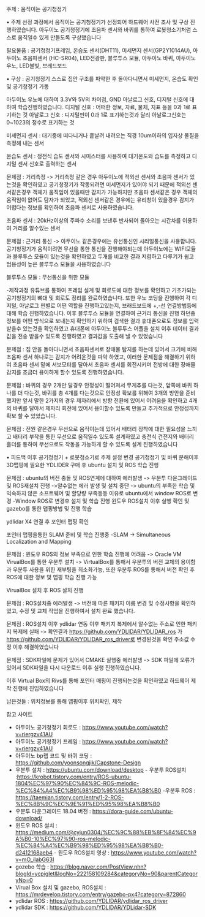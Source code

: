 주제 : 움직이는 공기청정기

•	주제 선정 과정에서 움직이는 공기청정기가 선정되어 하드웨어 사전 조사 및 구상 진행하였습니다.
아두이노 공기청정기에 초음파 센서와 바퀴를 통하여 로봇청소기처럼 스스로 움직일수 있게 만들도록 구상했습니다

필요물품 : 공기청정기프레임, 온습도 센서(DHT11), 미세먼지 센서(GP2Y1014AU), 아두이노 초음파센서 (HC-SR04), LED전광판, 블루투스 모듈, 아두이노 바퀴, 아두이노 우노, LED불빛, 브레드보드

•	구상 : 공기청정기 스스로 집안 구조를 파악한 후 돌아다니면서 미세먼지, 온습도 확인 및 공기청정기 가동

아두이노 우노에 대하여 3.3V와 5V의 차이점, GND 아날로그 신호, 디지털 신호에 대하여 학습진행하였습니다. 디지털 신호 : 어떠한 정보, 자료, 물체, 지표 등을 0과 1로 표기하는 것 아날로그 신호 : 디지털핀이 0과 1로 표기하는것과 달리 아날로그신호는 0~1023의 정수로 표기하는 것

미세먼지 센서 : 대기중에 떠다니거나 흩날려 내려오는 직경 10um이하의 입자상 물질을 측정해 내는 센서

온습도 센서 : 정전식 습도 센서와 시미스터를 사용하여 대기온도와 습도를 측정하고 디지털 센서 신호로 출력하는 센서
 
문제점 : 거리측정 -> 거리측정 같은 경우 아두이노에 적외선 센서와 초음파 센서가 있는것을 확인하였고 공기청정기가 작동되려면 미세먼지가 있어야 되기 때문에 적외선 센서같은경우 객체가 움직임이 있을때만 감지가 가능하지만 초음파 센서같은 경우 객체의 움직임이 없어도 탐자가 되었고, 적외선 센서같은 경우에는 유리창이 있을경우 감지가 어렵다는 정보를 확인하여 초음파 센서로 사용하였습니다.

초음파 센서 : 20kHz이상의 주파수 소리를 보낸후 반사되어 돌아오는 시간차를 이용하여 거리를 알수있는 센서

문제점 : 근거리 통신 -> 아두이노 같은경우에는 유선통신인 시리얼통신을 사용합니다. 공기청정기가 움직이려면 무선을 통한 통신을 진행해야되는데 아두이노에는 WIFI모듈과 블루투스 모듈이 있는것을 확인하였고 두개를 비교한 결과 저렴하고 다루기가 쉽고 범용성이 높은 블루투스 모듈을 사용하였습니다

블루투스 모듈 : 무선통신을 위한 모듈

-제작과정 유튜브를 통하여 프레임 설계 및 회로도에 대한 정보를 확인하고 기초가되는 공기청정기의 뼈대 및 회로도 정리를 완료하였습니다. 또한 우노 코딩을 진행하여 각 디지털, 아날로그 핀별로 어떤 역할을 진행하고있는지, 브래드보드에 +,-선 연결방법등에 대해 학습 진행하였습니다.
이후 블루투스 모듈을 연결하여 근거리 통신을 진행 하던중 정보를 어떤 방식으로 보내는지 확인하기 위하여 검색한 결과 휴대폰으로도 정보를 입력 받을수 있는것을 확인하였고 휴대폰에 아두이노 블루투스 어플을 설치 이후 데이터 결과값을 전송 받을수 있도록 진행하였고 결과값을 도출해 낼 수 있었습니다
 
문제점 : 집 안을 돌아다니면서 초음파센서로 장애물 탐지를 하는데 있어서 크기에 비해 초음파 센서 하나로는 감지가 어려운것을 파악 하였고, 이러한 문제점을 해결하기 위하여 초음파 센서 밑에 서보모터를 달아서 초음파 센서를 회전시키며 전방에 대한 장애물 감지를 조금더 용이하게 할수 있도록 진행하였습니다.
 
문제점 : 바퀴의 경우 2개만 달경우 안정성이 떨어져서 무게추를 다는것, 앞쪽에 바퀴 하나를 더 다는것, 바퀴를 총 4개를 다는것으로 안정성 확보를 위해여 3개의 방안을 준비했지만 앞서 말한 2가지의 경우 제자리에서 방향 전환에 있어서 어려움을 확인하고 4개의 바퀴를 달아서 제자리 회전에 있어서 용이할수 있도록 만들고 추가적으로 안정성까지 확보 할 수 있었습니다.
 
문제점 : 전원 같은경우 무선으로 움직이는데 있어서 배터리 장착에 대한 필요성을 느끼고 배터리 부착을 통한 무선으로 움직일수 있도록 설계하였고 충전식 건전지와 배터리 홀더를 통하여 무선으로도 작동을 가능하게 할 수 있도록 설계 진행하였습니다
 
•	피드백 이후 공기청정기 + 로봇청소기로 주제 설정 변경 공기청정기 및 바퀴 분해이후 3D맵핑에 필요한 YDLIDER 구매 후 ubuntu 설치 및 ROS 학습 진행
 
문제점 : ubuntu의 버전 충돌 및 ROS연계에 대하여 에러발생 -> 우분투 다운그레이드 및 ROS재설치 진행 ->알수없는 에러 발생 및 설치 중단 -> ubuntu의 부족한 학습 및 익숙하지 않은 소프트웨어 및 할당량 부족등등 이유로 ubuntu에서 window ROS로 변경
-Window ROS로 변경후 설치 및 학습 진행
윈도우 ROS설치 이후 실행 확인 및 gazebo를 통한 맵핑방법 및 진행 학습
 
ydlidar X4 연결 후 포인터 맵핑 확인
 
포인터 맵핑을통한 SLAM 준비 및 학습 진행중
-SLAM -> Simultaneous Localization and Mapping

문제점 : 윈도우 ROS의 정보 부족으로 인한 학습 진행에 어려움 -> Oracle VM VirualBox를 통한 우분투 설치 
-> VirtualBox를 통해서 우분투의 버전 교체의 용이함과 우분투 사용을 위한 재부팅을 최소화가능, 또한 우분투 ROS를 통해서 버전 확인 후 ROS에 대한 정보 및 맵핑 학습 진행 가능

VirualBox 설치 후 ROS 설치 진행

문제점 : ROS설치중 에러발생 -> 버전에 따른 패키지 이름 변경 및 수정사항을 확인하였고, 수정 및 교체 작업을 진행하여서 설치 완료 했습니다.

문제점 : ROS설치 이후 ydlidar 연동 이후 패키지 복제에서 알수없는 주소로 인한 패키지 복제에 실패 
-> 확인결과 https://github.com/YDLIDAR/YDLIDAR_ros 가 https://github.com/YDLIDAR/YDLIDAR_ros_driver로 변경된것을 확인 주소값 수정 이후 해결하였습니다

문제점 : SDK파일에 문제가 있어서 CMAKE 실행중 에러발생
-> SDK 파일에 오류가 있어서 SDK파일을 다시 다운로드 이후 실행 진행하였습니다.

이후 Virtual Box의 Rivs를 통해 포인터 매핑이 진행되는것을 확인하였고 하드웨어 제작 진행에 진입하였습니다


남은것들 : 위치정보를 통해 맵핑이후 위치확인, 제작





참고 사이트 
- 아두이노 공기청정기 회로도 : https://www.youtube.com/watch?v=riergzv41AU 
- 아두이노 공기청정기 프레임 : https://www.youtube.com/watch?v=riergzv41AU 
- 아두이노 bp랩 코드 및 바퀴 코딩 : https://github.com/yoonsongjik/Capstone-Design 
- 우분투 설치 : https://ubuntu.com/download/desktop - 우분투 ROS설치 :https://krobot.tistory.com/entry/ROS-ubuntu-1804%EC%97%90%EC%84%9C-ROS-melodic-%EC%84%A4%EC%B9%98%ED%95%98%EA%B8%B0 
-우분투 ROS : https://taemian.tistory.com/entry/1-2-ROS-%EC%8B%9C%EC%9E%91%ED%95%98%EA%B8%B0 
- 우분투 다운그레이드 18.04 버전 : https://dora-guide.com/ubuntu-download/ 
- 윈도우 ROS 설치 : https://medium.com/@cyjun0304/%EC%9C%88%EB%8F%84%EC%9A%B0-10%EC%97%90-ros-melodic-%EC%84%A4%EC%B9%98%ED%95%98%EA%B8%B0-d2412168aeb4 - 윈도우 ROS설치 영상 : https://www.youtube.com/watch?v=mO_ilabG63I 
- gozebo 학습 : https://blog.naver.com/PostView.nhn?blogId=ycpiglet&logNo=222158109284&categoryNo=90&parentCategoryNo=0 
- Virual Box 설치 및 gazebo, ROS설치 : https://mrdevelop.tistory.com/entry/gazebo-px4?category=872860 
- ydlidar ROS : https://github.com/YDLIDAR/ydlidar_ros_driver 
- ydlidar SDK : https://github.com/YDLIDAR/YDLidar-SDK